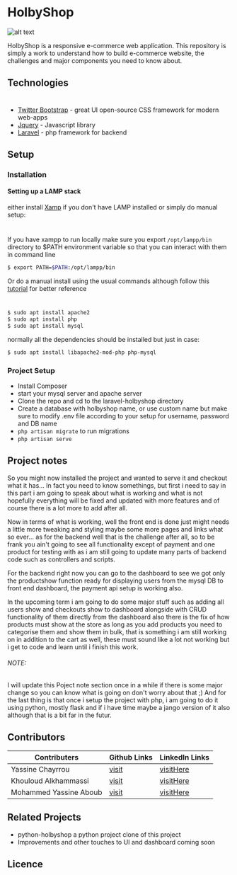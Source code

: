 # HolbyShop
![alt text](https://github.com/YassineChayrrou/holbyshop/blob/master/laravel_holbieshop/public/img/account-login.jpg)

HolbyShop is a responsive e-commerce web application.
This repository is simply a work to understand how to build e-commerce website, the challenges and major components you need to know about.
##  Technologies
#
  - [Twitter Bootstrap](https://getbootstrap.com/) - great UI open-source CSS framework for modern web-apps
  - [Jquery](https://jquery.com/) - Javascript library
  - [Laravel](https://laravel.com/docs/7.x) - php framework for backend
## Setup

### Installation
#### Setting up a LAMP stack


either install [Xamp](https://www.apachefriends.org/index.html) if you don't have LAMP installed or simply do manual setup:
#
If you have xampp to run locally make sure you export `/opt/lampp/bin` directory to $PATH environment variable so that you can interact with them in command line
```sh
$ export PATH=$PATH:/opt/lampp/bin
```

Or do a manual install using the usual commands although follow this [tutorial](https://www.digitalocean.com/community/tutorials/how-to-install-linux-apache-mysql-php-lamp-stack-ubuntu-18-04) for better reference
#
```sh
$ sudo apt install apache2
$ sudo apt install php
$ sudo apt install mysql
```
normally all the dependencies should be installed but just in case:
```sh
$ sudo apt install libapache2-mod-php php-mysql
```

### Project Setup
* Install Composer 
* start your mysql server and apache server
* Clone the repo and cd to the laravel-holbyshop directory
* Create a database with holbyshop name, or use custom name but make sure to modify .env file according to your setup for username, password and DB name
* `php artisan migrate` to run migrations
* `php artisan serve`

## Project notes

So you might now installed the project and wanted to serve it and checkout what it has...
In fact you need to know somethings, but first i need to say in this part i am going to speak about what is working and what is not hopefully everything will be fixed and updated with more features and of course there is a lot more to add after all.

Now in terms of what is working, well the front end is done just might needs a little more tweaking and styling maybe some more pages and links what so ever...
as for the backend well that is the challenge after all, so to be frank you ain't going to see all functionality except of payment and one product for testing with as i am still going to update many parts of backend code such as controllers and scripts.

For the backend right now you can go to the dashboard to see we got only the productshow function ready for displaying users from the mysql DB to front end dashboard, the payment api setup is working also.

In the upcoming term i am going to do some major stuff such as adding all users show and checkouts show to dashboard alongside with CRUD functionality of them directly from the dashboard also there is the fix of how products must show at the store as long as you add products you need to categorise them and show them in bulk, that is something i am still working on in addition to the cart as well, these must sound like a lot not working but i get to code and learn until i finish this work.

###### NOTE:

I will update  this Poject note section once in a while if there is some major change so you can know what is going on don't worry about that ;)
And for the last thing is that once i setup the project with php, i am going to do it using python, mostly flask and if i have time maybe a jango version of it also although that is a bit far in the futur.

## Contributors
| Contributers | Github Links | LinkedIn Links |
| ------------ | ------------ | -------------- |
| Yassine Chayrrou | [visit](https://github.com/YassineChayrrou) | [visitHere](http://www.postyourlinkhere.com/) |
| Khouloud Alkhammassi | [visit](https://github.com/ggirlk) | [visitHere](http://www.postyourlinkhere.com/) |
| Mohammed Yassine Aboub | [visit](https://github.com/yassineaboub) | [visitHere](http://www.postyourlinkhere.com/) |


## Related Projects

* python-holbyshop a python project clone of this project
* Improvements and other touches to UI and dashboard coming soon

## Licence 

